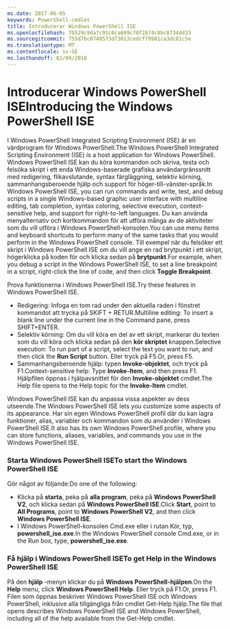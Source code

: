 ```yaml
---
ms.date: 2017-06-05
keywords: PowerShell-cmdlet
title: Introducerar Windows PowerShell ISE
ms.openlocfilehash: 7b529c9da7c91c6ca699c70f2674c8bc8734dd33
ms.sourcegitcommit: 755d7bc0740573d73613cedcf79981ca3dc81c5e
ms.translationtype: MT
ms.contentlocale: sv-SE
ms.lasthandoff: 02/09/2018
---
```

# <a name="introducing-the-windows-powershell-ise"></a><span data-ttu-id="24c0b-103">Introducerar Windows PowerShell ISE</span><span class="sxs-lookup"><span data-stu-id="24c0b-103">Introducing the Windows PowerShell ISE</span></span>

<span data-ttu-id="24c0b-104">I Windows PowerShell Integrated Scripting Environment (ISE) är en värdprogram för Windows PowerShell.</span><span class="sxs-lookup"><span data-stu-id="24c0b-104">The Windows PowerShell Integrated Scripting Environment (ISE) is a host application for Windows PowerShell.</span></span> <span data-ttu-id="24c0b-105">Windows PowerShell ISE kan du köra kommandon och skriva, testa och felsöka skript i ett enda Windows-baserade grafiska användargränssnitt med redigering, flikavslutande, syntax färgläggning, selektiv körning, sammanhangsberoende hjälp och support för höger-till-vänster-språk.</span><span class="sxs-lookup"><span data-stu-id="24c0b-105">In Windows PowerShell ISE, you can run commands and write, test, and debug scripts in a single Windows-based graphic user interface with multiline editing, tab completion, syntax coloring, selective execution, context-sensitive help, and support for right-to-left languages.</span></span> <span data-ttu-id="24c0b-106">Du kan använda menyalternativ och kortkommandon för att utföra många av de aktiviteter som du vill utföra i Windows PowerShell-konsolen.</span><span class="sxs-lookup"><span data-stu-id="24c0b-106">You can use menu items and keyboard shortcuts to perform many of the same tasks that you would perform in the Windows PowerShell console.</span></span> <span data-ttu-id="24c0b-107">Till exempel när du felsöker ett skript i Windows PowerShell ISE om du vill ange en rad brytpunkt i ett skript, högerklicka på koden för och klicka sedan på **brytpunkt**.</span><span class="sxs-lookup"><span data-stu-id="24c0b-107">For example, when you debug a script in the Windows PowerShell ISE, to set a line breakpoint in a script, right-click the line of code, and then click **Toggle Breakpoint**.</span></span>

<span data-ttu-id="24c0b-108">Prova funktionerna i Windows PowerShell ISE.</span><span class="sxs-lookup"><span data-stu-id="24c0b-108">Try these features in Windows PowerShell ISE.</span></span>

- <span data-ttu-id="24c0b-109">Redigering: Infoga en tom rad under den aktuella raden i fönstret kommandot att trycka på SKIFT + RETUR.</span><span class="sxs-lookup"><span data-stu-id="24c0b-109">Multiline editing: To insert a blank line under the current line in the Command pane, press SHIFT+ENTER.</span></span>
- <span data-ttu-id="24c0b-110">Selektiv körning: Om du vill köra en del av ett skript, markerar du texten som du vill köra och klicka sedan på den **kör skriptet** knappen.</span><span class="sxs-lookup"><span data-stu-id="24c0b-110">Selective execution: To run part of a script, select the text you want to run, and then click the **Run Script** button.</span></span> <span data-ttu-id="24c0b-111">Eller tryck på F5.</span><span class="sxs-lookup"><span data-stu-id="24c0b-111">Or, press F5.</span></span>
- <span data-ttu-id="24c0b-112">Sammanhangsberoende hjälp: typen **Invoke-objektet**, och tryck på F1.</span><span class="sxs-lookup"><span data-stu-id="24c0b-112">Context-sensitive help: Type **Invoke-Item**, and then press F1.</span></span> <span data-ttu-id="24c0b-113">Hjälpfilen öppnas i hjälpavsnittet för den **Invoke-objektet** cmdlet.</span><span class="sxs-lookup"><span data-stu-id="24c0b-113">The Help file opens to the Help topic for the **Invoke-Item** cmdlet.</span></span>

<span data-ttu-id="24c0b-114">Windows PowerShell ISE kan du anpassa vissa aspekter av dess utseende.</span><span class="sxs-lookup"><span data-stu-id="24c0b-114">The Windows PowerShell ISE lets you customize some aspects of its appearance.</span></span> <span data-ttu-id="24c0b-115">Har sin egen Windows PowerShell profil där du kan lagra funktioner, alias, variabler och kommandon som du använder i Windows PowerShell ISE.</span><span class="sxs-lookup"><span data-stu-id="24c0b-115">It also has its own Windows PowerShell profile, where you can store functions, aliases, variables, and commands you use in the Windows PowerShell ISE.</span></span>

### <a name="to-start-the-windows-powershell-ise"></a><span data-ttu-id="24c0b-116">Starta Windows PowerShell ISE</span><span class="sxs-lookup"><span data-stu-id="24c0b-116">To start the Windows PowerShell ISE</span></span>

<span data-ttu-id="24c0b-117">Gör något av följande:</span><span class="sxs-lookup"><span data-stu-id="24c0b-117">Do one of the following:</span></span>

- <span data-ttu-id="24c0b-118">Klicka på **starta**, peka på **alla program**, peka på **Windows PowerShell V2**, och klicka sedan på **Windows PowerShell ISE**.</span><span class="sxs-lookup"><span data-stu-id="24c0b-118">Click **Start**, point to **All Programs**, point to **Windows PowerShell V2**, and then click **Windows PowerShell ISE**.</span></span>
- <span data-ttu-id="24c0b-119">I Windows PowerShell-konsolen Cmd.exe eller i rutan Kör, typ, **powershell_ise.exe**.</span><span class="sxs-lookup"><span data-stu-id="24c0b-119">In the Windows PowerShell console Cmd.exe, or in the Run box, type, **powershell_ise.exe**.</span></span>

### <a name="to-get-help-in-the-windows-powershell-ise"></a><span data-ttu-id="24c0b-120">Få hjälp i Windows PowerShell ISE</span><span class="sxs-lookup"><span data-stu-id="24c0b-120">To get Help in the Windows PowerShell ISE</span></span>

<span data-ttu-id="24c0b-121">På den **hjälp** -menyn klickar du på **Windows PowerShell-hjälpen**.</span><span class="sxs-lookup"><span data-stu-id="24c0b-121">On the **Help** menu, click **Windows PowerShell Help**.</span></span> <span data-ttu-id="24c0b-122">Eller tryck på F1.</span><span class="sxs-lookup"><span data-stu-id="24c0b-122">Or, press F1.</span></span> <span data-ttu-id="24c0b-123">Filen som öppnas beskriver Windows PowerShell ISE och Windows PowerShell, inklusive alla tillgängliga från cmdlet Get-Help hjälp.</span><span class="sxs-lookup"><span data-stu-id="24c0b-123">The file that opens describes Windows PowerShell ISE and Windows PowerShell, including all of the help available from the Get-Help cmdlet.</span></span>
